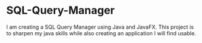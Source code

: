 # SQL-Query-Manager

I am creating a SQL Query Manager using Java and JavaFX. This project is to sharpen my java skills while also creating an application I will find usable.
